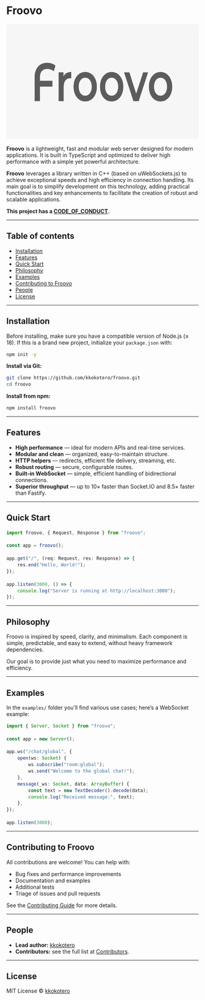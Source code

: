 # Froovo

<img src="./assets/banner.svg" height="300"/>

**Froovo** is a lightweight, fast and modular web server designed for modern applications. It is built in TypeScript and optimized to deliver high performance with a simple yet powerful architecture.

**Froovo** leverages a library written in C++ (based on uWebSockets.js) to achieve exceptional speeds and high efficiency in connection handling. Its main goal is to simplify development on this technology, adding practical functionalities and key enhancements to facilitate the creation of robust and scalable applications.

**This project has a [CODE_OF_CONDUCT][].**

---

## Table of contents

- [Installation](#installation)
- [Features](#features)
- [Quick Start](#quick-start)
- [Philosophy](#philosophy)
- [Examples](#examples)
- [Contributing to Froovo](#contributing-to-froovo)
- [People](#people)
- [License](#license)

---

## Installation

Before installing, make sure you have a compatible version of Node.js (≥ 18). If this is a brand new project, initialize your `package.json` with:

```bash
npm init -y
```

**Install via Git:**

```bash
git clone https://github.com/kkokotero/froovo.git
cd froovo
```

**Install from npm:**

```bash
npm install froovo
```

---

## Features

- **High performance** — ideal for modern APIs and real-time services.
- **Modular and clean** — organized, easy-to-maintain structure.
- **HTTP helpers** — redirects, efficient file delivery, streaming, etc.
- **Robust routing** — secure, configurable routes.
- **Built‑in WebSocket** — simple, efficient handling of bidirectional connections.
- **Superior throughput** — up to 10× faster than Socket.IO and 8.5× faster than Fastify.

---

## Quick Start

```ts
import froovo, { Request, Response } from "froovo";

const app = froovo();

app.get("/", (req: Request, res: Response) => {
    res.end("Hello, World!");
});

app.listen(3000, () => {
    console.log("Server is running at http://localhost:3000");
});
```

---

## Philosophy

Froovo is inspired by speed, clarity, and minimalism. Each component is simple, predictable, and easy to extend, without heavy framework dependencies.

Our goal is to provide just what you need to maximize performance and efficiency.

---

## Examples

In the `examples/` folder you’ll find various use cases; here’s a WebSocket example:

```ts
import { Server, Socket } from "froovo";

const app = new Server();

app.ws("/chat/global", {
    open(ws: Socket) {
        ws.subscribe("room:global");
        ws.send("Welcome to the global chat!");
    },
    message(_ws: Socket, data: ArrayBuffer) {
        const text = new TextDecoder().decode(data);
        console.log("Received message:", text);
    },
});

app.listen(3000);
```

---

## Contributing to Froovo

All contributions are welcome! You can help with:

- Bug fixes and performance improvements
- Documentation and examples
- Additional tests
- Triage of issues and pull requests

See the [Contributing Guide](CONTRIBUTING.md) for more details.

---

## People

- **Lead author:** [kkokotero](https://github.com/kkokotero)
- **Contributors:** see the full list at [Contributors](https://github.com/kkokotero/froovo/graphs/contributors).

---

## License

MIT License © [kkokotero](https://github.com/kkokotero)

[CODE_OF_CONDUCT]: ./CODE_OF_CONDUCT.md
[CONTRIBUTING.md]: ./CONTRIBUTING.md
[LICENSE]: ./LICENSE.md
